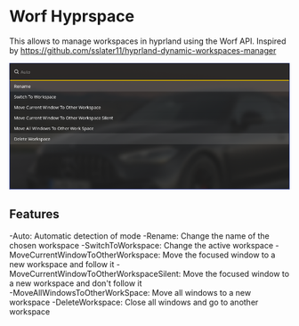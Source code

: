 # Worf Hyprspace

This allows to manage workspaces in hyprland using the Worf API.
Inspired by https://github.com/sslater11/hyprland-dynamic-workspaces-manager

<img src="../images/hyprspace.png">

## Features
-Auto: Automatic detection of mode
-Rename: Change the name of the chosen workspace
-SwitchToWorkspace: Change the active workspace
-MoveCurrentWindowToOtherWorkspace: Move the focused window to a new workspace and follow it
-MoveCurrentWindowToOtherWorkspaceSilent: Move the focused window to a new workspace and don't follow it  
-MoveAllWindowsToOtherWorkSpace: Move all windows to a new workspace
-DeleteWorkspace: Close all windows and go to another workspace
